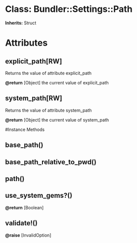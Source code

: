 # Class: Bundler::Settings::Path
**Inherits:** Struct
    



# Attributes
## explicit_path[RW] [](#attribute-i-explicit_path)
Returns the value of attribute explicit_path

**@return** [Object] the current value of explicit_path

## system_path[RW] [](#attribute-i-system_path)
Returns the value of attribute system_path

**@return** [Object] the current value of system_path


#Instance Methods
## base_path() [](#method-i-base_path)

## base_path_relative_to_pwd() [](#method-i-base_path_relative_to_pwd)

## path() [](#method-i-path)

## use_system_gems?() [](#method-i-use_system_gems?)

**@return** [Boolean] 

## validate!() [](#method-i-validate!)

**@raise** [InvalidOption] 

